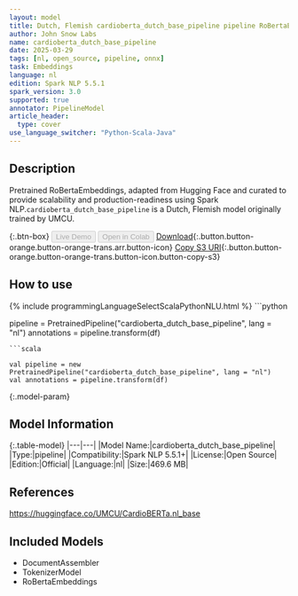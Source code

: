 ```yaml
---
layout: model
title: Dutch, Flemish cardioberta_dutch_base_pipeline pipeline RoBertaEmbeddings from UMCU
author: John Snow Labs
name: cardioberta_dutch_base_pipeline
date: 2025-03-29
tags: [nl, open_source, pipeline, onnx]
task: Embeddings
language: nl
edition: Spark NLP 5.5.1
spark_version: 3.0
supported: true
annotator: PipelineModel
article_header:
  type: cover
use_language_switcher: "Python-Scala-Java"
---
```


## Description

Pretrained RoBertaEmbeddings, adapted from Hugging Face and curated to provide scalability and production-readiness using Spark NLP.`cardioberta_dutch_base_pipeline` is a Dutch, Flemish model originally trained by UMCU.

{:.btn-box}
<button class="button button-orange" disabled>Live Demo</button>
<button class="button button-orange" disabled>Open in Colab</button>
[Download](https://s3.amazonaws.com/auxdata.johnsnowlabs.com/public/models/cardioberta_dutch_base_pipeline_nl_5.5.1_3.0_1743257058354.zip){:.button.button-orange.button-orange-trans.arr.button-icon}
[Copy S3 URI](s3://auxdata.johnsnowlabs.com/public/models/cardioberta_dutch_base_pipeline_nl_5.5.1_3.0_1743257058354.zip){:.button.button-orange.button-orange-trans.button-icon.button-copy-s3}

## How to use



<div class="tabs-box" markdown="1">
{% include programmingLanguageSelectScalaPythonNLU.html %}
```python

pipeline = PretrainedPipeline("cardioberta_dutch_base_pipeline", lang = "nl")
annotations =  pipeline.transform(df)   

```
```scala

val pipeline = new PretrainedPipeline("cardioberta_dutch_base_pipeline", lang = "nl")
val annotations = pipeline.transform(df)

```
</div>

{:.model-param}
## Model Information

{:.table-model}
|---|---|
|Model Name:|cardioberta_dutch_base_pipeline|
|Type:|pipeline|
|Compatibility:|Spark NLP 5.5.1+|
|License:|Open Source|
|Edition:|Official|
|Language:|nl|
|Size:|469.6 MB|

## References

https://huggingface.co/UMCU/CardioBERTa.nl_base

## Included Models

- DocumentAssembler
- TokenizerModel
- RoBertaEmbeddings